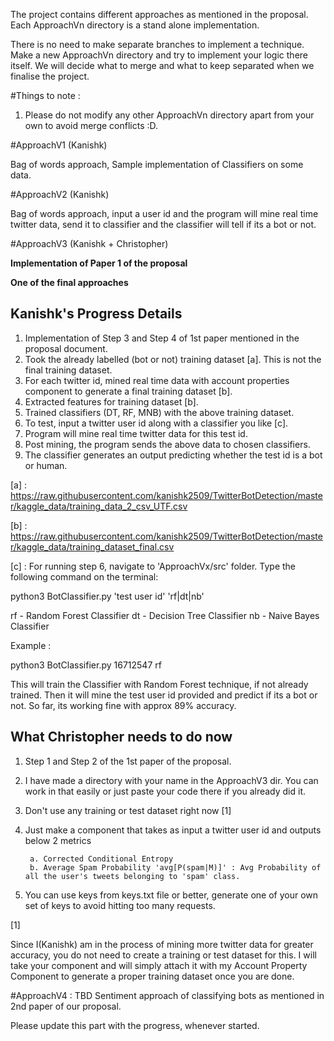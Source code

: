 The project contains different approaches as mentioned in the proposal. Each ApproachVn directory is a stand alone implementation.

There is no need to make separate branches to implement a technique. Make a new ApproachVn directory and try to implement your logic there itself. We will decide what to merge and what to keep separated when we finalise the project. 

#Things to note :

1. Please do not modify any other ApproachVn directory apart from your own to avoid merge conflicts :D.

#ApproachV1
(Kanishk)

Bag of words approach, Sample implementation of Classifiers on some data.

#ApproachV2 
(Kanishk)

Bag of words approach, input a user id and the program will mine real time 
twitter data, send it to classifier and the classifier will tell if its a bot or not.

#ApproachV3
(Kanishk + Christopher)

**Implementation of Paper 1 of the proposal**

**One of the final approaches**

Kanishk's Progress Details
--------------------------

1. Implementation of Step 3 and Step 4 of 1st paper mentioned in the proposal document.
2. Took the already labelled (bot or not) training dataset [a]. This is not the final training dataset.
3. For each twitter id, mined real time data with account properties component to generate a final training dataset [b].
4. Extracted features for training dataset [b].
5. Trained classifiers (DT, RF, MNB) with the above training dataset.
6. To test, input a twitter user id along with a classifier you like [c].
7. Program will mine real time twitter data for this test id.
8. Post mining, the program sends the above data to chosen classifiers. 
9. The classifier generates an output predicting whether the test id is a bot or human.

[a] : https://raw.githubusercontent.com/kanishk2509/TwitterBotDetection/master/kaggle_data/training_data_2_csv_UTF.csv

[b] : https://raw.githubusercontent.com/kanishk2509/TwitterBotDetection/master/kaggle_data/training_dataset_final.csv

[c] : For running step 6, navigate to 'ApproachVx/src' folder. Type the following command on the terminal:

python3 BotClassifier.py 'test user id' 'rf|dt|nb'

rf - Random Forest Classifier
dt - Decision Tree Classifier
nb - Naive Bayes Classifier

Example : 

python3 BotClassifier.py 16712547 rf

This will train the Classifier with Random Forest technique, if not already trained. Then it will mine 
the test user id provided and predict if its a bot or not. So far, its working fine with approx 89% accuracy.

What Christopher needs to do now
--------------------------------
1. Step 1 and Step 2 of the 1st paper of the proposal.
2. I have made a directory with your name in the ApproachV3 dir. You can work in that easily or just paste your code there if you already did it.
3. Don't use any training or test dataset right now [1]
4. Just make a component that takes as input a twitter user id and outputs below 2 metrics

        a. Corrected Conditional Entropy
        b. Average Spam Probability 'avg[P(spam|M)]' : Avg Probability of all the user's tweets belonging to 'spam' class.  

5. You can use keys from keys.txt file or better, generate one of your own set of keys to avoid hitting too many requests.

[1] 

Since I(Kanishk) am in the process of mining more twitter data for greater accuracy, 
you do not need to create a training or test dataset for this.
I will take your component and will simply attach it with my Account Property Component 
to generate a proper training dataset once you are done.


#ApproachV4 : TBD
Sentiment approach of classifying bots as mentioned in 2nd paper of our proposal.
 
Please update this part with the progress, whenever started.

	

 


